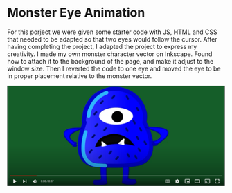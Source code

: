# Monster Eye Animation

For this porject we were given some starter code with JS, HTML and CSS that needed to be adapted so that two eyes would follow the cursor. After having completing the project, I adapted the project to express my creativity. I made my own monster character vector on Inkscape. Found how to attach it to the background of the page, and make it adjust to the window size. Then I reverted the code to one eye and moved the eye to be in proper placement relative to the monster vector. 

[<img src="eye-vid-thumbnail.png">](https://www.youtube.com/watch?v=K_F0PeVF_Fc "Monster Eye Animation")
